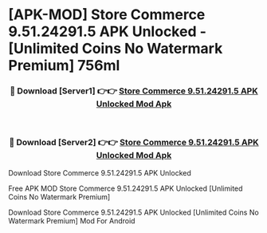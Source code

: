 # [APK-MOD] Store Commerce 9.51.24291.5 APK Unlocked - [Unlimited Coins No Watermark Premium] 756ml



<div align="center">
<h3>🔴 Download [Server1] 👉👉 <a href="https://momento.my/?title=Store_Commerce_9.51.24291.5_APK_Unlocked">Store Commerce 9.51.24291.5 APK Unlocked Mod Apk</a></h3><br>

<h3>🔴 Download [Server2] 👉👉 <a href="https://momento.my/?title=Store_Commerce_9.51.24291.5_APK_Unlocked">Store Commerce 9.51.24291.5 APK Unlocked Mod Apk</a></h3>
</div>



Download Store Commerce 9.51.24291.5 APK Unlocked 

Free APK MOD Store Commerce 9.51.24291.5 APK Unlocked [Unlimited Coins No Watermark Premium]

Download Store Commerce 9.51.24291.5 APK Unlocked [Unlimited Coins No Watermark Premium] Mod For Android
